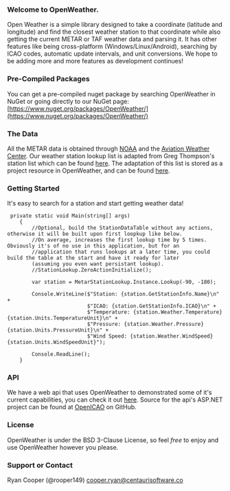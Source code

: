 ### Welcome to OpenWeather.
Open Weather is a simple library designed to take a coordinate (latitude and longitude) and find the closest weather station to that coordinate while also getting the current METAR or TAF weather data and parsing it. It has other features like being cross-platform (Windows/Linux/Android), searching by ICAO codes, automatic update intervals, and unit conversions. We hope to be adding more and more features as development continues!

### Pre-Compiled Packages
You can get a pre-compiled nuget package by searching OpenWeather in NuGet or going directly to our NuGet page:
[https://www.nuget.org/packages/OpenWeather/](https://www.nuget.org/packages/OpenWeather/)

### The Data
All the METAR data is obtained through [NOAA](http://www.noaa.gov/) and the [Aviation Weather Center](https://www.aviationweather.gov/).
Our weather station lookup list is adapted from Greg Thompson's station list which can be found [here](https://www.aviationweather.gov/static/adds/metars/stations.txt). The adaptation of this list is stored as a project resource in OpenWeather, and can be found [here](https://raw.githubusercontent.com/rooper149/OpenWeather/master/OpenWeather/Resources/official_stations.csv).

### Getting Started
It's easy to search for a station and start getting weather data!

     private static void Main(string[] args)
        {
            //Optional, build the StationDataTable without any actions, otherwise it will be built upon first loopkup like below.
            //On average, increases the first lookup time by 5 times. Obviously it's of no use in this application, but for an
            //application that runs lookups at a later time, you could build the table at the start and have it ready for later 
            (assuming you even want persistant lookup).
            //StationLookup.ZeroActionInitialize();

            var station = MetarStationLookup.Instance.Lookup(-90, -180);

            Console.WriteLine($"Station: {station.GetStationInfo.Name}\n" +
                              $"ICAO: {station.GetStationInfo.ICAO}\n" +
                              $"Temperature: {station.Weather.Temperature} {station.Units.TemperatureUnit}\n" +
                              $"Pressure: {station.Weather.Pressure} {station.Units.PressureUnit}\n" +
                              $"Wind Speed: {station.Weather.WindSpeed} {station.Units.WindSpeedUnit}");

            Console.ReadLine();
        }

### API
We have a web api that uses OpenWeather to demonstrated some of it's current capabilities, you can check it out [here](http://api.openweather.pw).
Source for the api's ASP.NET project can be found at [OpenICAO](https://github.com/rooper149/OpenICAO) on GitHub.

### License
OpenWeather is under the BSD 3-Clause License, so feel _free_ to enjoy and use OpenWeather however you please.

### Support or Contact
Ryan Cooper (@rooper149)
[cooper.ryan@centaurisoftware.co](mailto:cooper.ryan@centaurisoftware.co)
